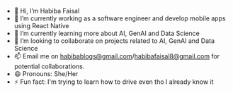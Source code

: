 
- 👋 Hi, I’m Habiba Faisal
- 👀 I’m currently working as a software engineer and develop mobile apps using React Native
- 🌱 I’m currently learning more about AI, GenAI and Data Science
- 💞️ I’m looking to collaborate on projects related to AI, GenAI and Data Science
- 📫 Email me on habibablogs@gmail.com/habibafaisal8@gmail.com for potential collaborations.
- 😄 Pronouns: She/Her
- ⚡ Fun fact: I'm trying to learn how to drive even tho I already know it

<!---
habibaafa/habibaafa is a ✨ special ✨ repository because its `README.md` (this file) appears on your GitHub profile.
You can click the Preview link to take a look at your changes.
--->
